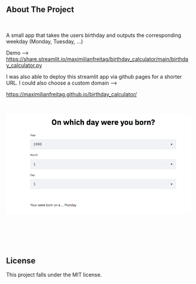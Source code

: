 ## About The Project
<br />

A small app that takes the users birthday and outputs the corresponding weekday (Monday, Tuesday, ...)

Demo -->  https://share.streamlit.io/maximilianfreitag/birthday_calculator/main/birthday_calculator.py

I was also able to deploy this streamlit app via github pages for a shorter URL. I could also choose a custom domain -->

https://maximilianfreitag.github.io/birthday_calculator/



<br />

<p align="center">
    <a href="https://github.com/MaximilianFreitag/birthday_calculator">
        <img src="https://github.com/MaximilianFreitag/birthday_calculator/blob/main/birth.png">
    </a>
</p>

<br />


<br />
<br />
<br />



## License
This project falls under the MIT license.
